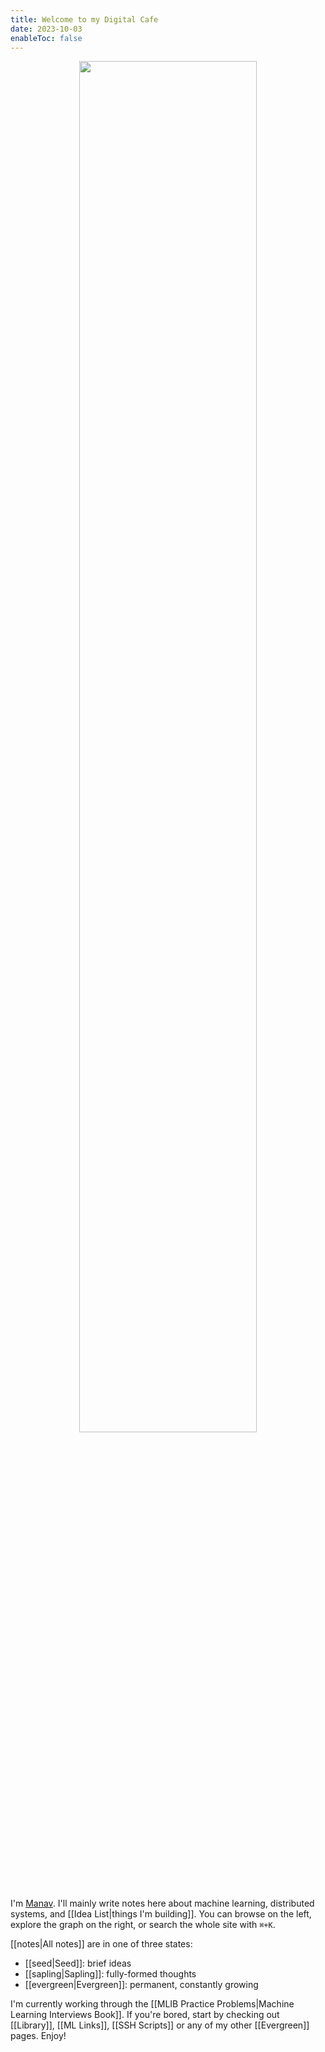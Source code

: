 ```yaml
---
title: Welcome to my Digital Cafe
date: 2023-10-03
enableToc: false
---
```

<p align="center" width="100%">
    <img width="75%" src="assets/cyberpunk.jpeg">
</p>

I'm [Manav](https://manavarora.me). I'll mainly write notes here about machine learning, distributed systems, and [[Idea List|things I'm building]]. You can browse on the left, explore the graph on the right, or search the whole site with `⌘+K`.

[[notes|All notes]] are in one of three states:
- [[seed|Seed]]: brief ideas
- [[sapling|Sapling]]: fully-formed thoughts
- [[evergreen|Evergreen]]: permanent, constantly growing

I'm currently working through the [[MLIB Practice Problems|Machine Learning Interviews Book]]. If you're bored, start by checking out [[Library]], [[ML Links]], [[SSH Scripts]]  or any of my other [[Evergreen]] pages. Enjoy!